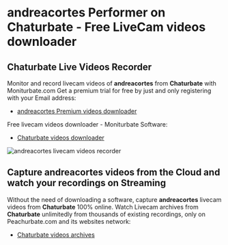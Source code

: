 # andreacortes Performer on Chaturbate - Free LiveCam videos downloader

## Chaturbate Live Videos Recorder

Monitor and record livecam videos of **andreacortes** from **Chaturbate** with Moniturbate.com
Get a premium trial for free by just and only registering with your Email address:
* [andreacortes Premium videos downloader](https://moniturbate.com/request-demo-licence-key.html)

Free livecam videos downloader - Moniturbate Software:
* [Chaturbate videos downloader](https://moniturbate.com/moniturbate-download-software.html)

![andreacortes livecam videos recorder](https://peachurnet.com/templates/moniturbate-software.png)


## Capture andreacortes videos from the Cloud and watch your recordings on Streaming

Without the need of downloading a software, capture **andreacortes** livecam videos from **Chaturbate** 100% online.
Watch Livecam archives from **Chaturbate** unlimitedly from thousands of existing recordings, only on Peachurbate.com and its websites network:
* [Chaturbate videos archives](https://peachurnet.com/)